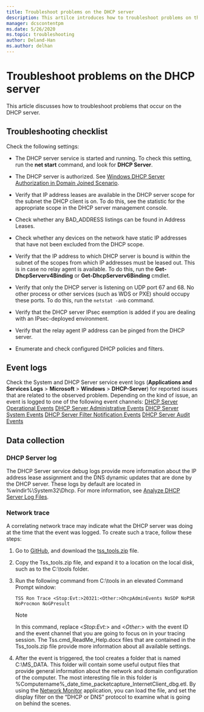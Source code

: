 ```yaml
---
title: Troubleshoot problems on the DHCP server
description: This artilce introduces how to troubleshoot problems on the DHCP server and collect data.
manager: dcscontentpm
ms.date: 5/26/2020
ms.topic: troubleshooting
author: Deland-Han
ms.author: delhan
---
```

# Troubleshoot problems on the DHCP server

This article discusses how to troubleshoot problems that occur on the
DHCP server.

## Troubleshooting checklist

Check the following settings:

  - The DHCP server service is started and running. To check this setting, run the **net start** command, and look for **DHCP Server**.

  - The DHCP server is authorized. See [Windows DHCP Server Authorization in Domain Joined Scenario](/openspecs/windows_protocols/ms-dhcpe/56f8870b-a7c1-4db1-8a86-f69079fe5077).

  - Verify that IP address leases are available in the DHCP server scope for the subnet the DHCP client is on. To do this, see the statistic for the appropriate scope in the DHCP server management console.

  - Check whether any BAD\_ADDRESS listings can be found in Address Leases.

  - Check whether any devices on the network have static IP addresses that have not been excluded from the DHCP scope.

  - Verify that the IP address to which DHCP server is bound is within the subnet of the scopes from which IP addresses must be leased out. This is in case no relay agent is available. To do this, run the **Get-DhcpServerv4Binding** or **Get-DhcpServerv6Binding** cmdlet.

  - Verify that only the DHCP server is listening on UDP port 67 and 68. No other process or other services (such as WDS or PXE) should occupy these ports. To do this, run the `netstat -anb` command.

  - Verify that the DHCP server IPsec exemption is added if you are dealing with an IPsec-deployed environment.

  - Verify that the relay agent IP address can be pinged from the DHCP server.

  - Enumerate and check configured DHCP policies and filters.

## Event logs

Check the System and DHCP Server service event logs (**Applications and Services Logs** \> **Microsoft** \> **Windows** \> **DHCP-Server**) for reported issues that are related to the observed problem.
Depending on the kind of issue, an event is logged to one of the following event channels:
[DHCP Server Operational Events](/previous-versions/windows/it-pro/windows-server-2012-r2-and-2012/dn800668\(v=ws.11\))
[DHCP Server Administrative Events](/previous-versions/windows/it-pro/windows-server-2012-r2-and-2012/dn800668\(v=ws.11\))
[DHCP Server System Events](/previous-versions/windows/it-pro/windows-server-2012-r2-and-2012/dn800668\(v=ws.11\))
[DHCP Server Filter Notification Events](/previous-versions/windows/it-pro/windows-server-2012-r2-and-2012/dn800668\(v=ws.11\))
[DHCP Server Audit Events](/previous-versions/windows/it-pro/windows-server-2012-r2-and-2012/dn800668\(v=ws.11\))

## Data collection

### DHCP Server log

The DHCP Server service debug logs provide more information about the IP address lease assignment and the DNS dynamic updates that are done by the DHCP server. These logs by default are located in %windir%\\System32\\Dhcp.
For more information, see [Analyze DHCP Server Log Files](/previous-versions/windows/it-pro/windows-server-2008-R2-and-2008/dd183591\(v=ws.10\)).

### Network trace

A correlating network trace may indicate what the DHCP server was doing at the time that the event was logged. To create such a trace, follow these steps:

1.  Go to [GitHub](https://github.com/CSS-Windows/WindowsDiag/tree/master/ALL/TSS), and download the [tss\_tools.zip](https://github.com/CSS-Windows/WindowsDiag/blob/master/ALL/TSS/tss_tools.zip) file.

2.  Copy the Tss\_tools.zip file, and expand it to a location on the local disk, such as to the C:\\tools folder.

3.  Run the following command from C:\\tools in an elevated Command Prompt window:
    ```console
    TSS Ron Trace <Stop:Evt:>20321:<Other:>DhcpAdminEvents NoSDP NoPSR NoProcmon NoGPresult
    ```

    >[!Note]
    >In this command, replace \<*Stop:Evt:*\> and \<*Other:*\> with the event ID and the event channel that you are going to focus on in your tracing session.
    >The Tss.cmd\_ReadMe\_Help.docx files that are contained in the Tss\_tools.zip file provide more information about all available settings.

4.  After the event is triggered, the tool creates a folder that is named C:\\MS\_DATA. This folder will contain some useful output files that provide general information about the network and domain configuration of the computer.
    The most interesting file in this folder is %Computername%\_date\_time\_packetcapture\_InternetClient\_dbg.etl.
    By using the [Network Monitor](https://www.microsoft.com/download/4865) application, you can load the file, and set the display filter on the “DHCP or
    DNS” protocol to examine what is going on behind the scenes.